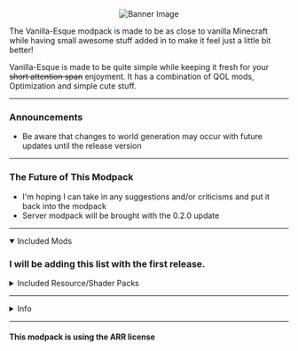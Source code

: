 
<center><img src="https://cdn.modrinth.com/data/cached_images/bccb765012d725ae770cfa2a488efeabd6a9703c.png" alt="Banner Image">
</center>

The Vanilla-Esque modpack is made to be as close to vanilla Minecraft while having small awesome stuff added in to make it feel just a little bit better!

Vanilla-Esque is made to be quite simple while keeping it fresh for your ~~short attention span~~ enjoyment. It has a combination of QOL mods, Optimization and simple cute stuff.

---
### Announcements
- Be aware that changes to world generation may occur with future updates until the release version

---
### The Future of This Modpack

- I'm hoping I can take in any suggestions and/or criticisms and put it back into the modpack
- Server modpack will be brought with the 0.2.0 update

---
<details open>
<summary>Included Mods</summary>
  
### I will be adding this list with the first release.
</details>

<details>
<summary>Included Resource/Shader Packs</summary>

- [BlazeandCave's Advancement Pack](https://modrinth.com/datapack/blazeandcaves-advancements-pack "BlazeandCave's Advancement Pack")
- [MakeUp - Ultra Fast](https://modrinth.com/shader/makeup-ultra-fast-shaders)
- [Uniqe Dark](https://modrinth.com/resourcepack/unique-dark)
- [Dramatic Skys](https://modrinth.com/resourcepack/dramatic-skys)
- [Fresh Animations](https://modrinth.com/resourcepack/fresh-animations)
</details>

---
<details>
<summary>Info</summary>

- Please report any problems to my [github page](https://github.com/el7ossen/vanilla-esque)
</details>

---
#### This modpack is using the ARR license
